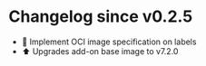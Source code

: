 # Changelog since v0.2.5
- 🔨 Implement OCI image specification on labels 
- ⬆ Upgrades add-on base image to v7.2.0 
